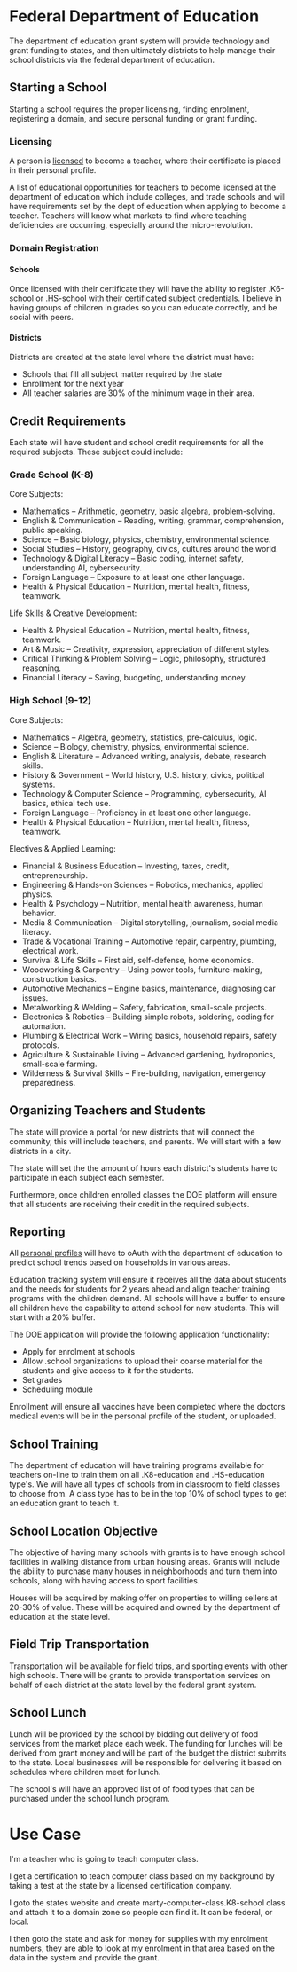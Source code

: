 # Federal Department of Education

The department of education grant system will provide technology and grant funding to states, and then ultimately districts to help manage their school districts via the federal department of education.

## Starting a School

Starting a school requires the proper licensing, finding enrolment, registering a domain, and secure personal funding or grant funding.

### Licensing

A person is [licensed](./teacher-license-requirements/) to become a teacher, where their certificate is placed in their personal profile.

A list of educational opportunities for teachers to become licensed at the department of education which include colleges, and trade schools and will have requirements set by the dept of education when applying to become a teacher. Teachers will know what markets to find where teaching deficiencies are occurring, especially around the micro-revolution.

### Domain Registration

#### Schools

Once licensed with their certificate they will have the ability to register .K6-school or .HS-school with their certificated subject credentials.  I believe in having groups of children in grades so you can educate correctly, and be social with peers.

#### Districts

Districts are created at the state level where the district must have:

- Schools that fill all subject matter required by the state
- Enrollment for the next year
- All teacher salaries are 30% of the minimum wage in their area.

## Credit Requirements

Each state will have student and school credit requirements for all the required subjects. These subject could include:

### Grade School (K-8)

Core Subjects:

- Mathematics – Arithmetic, geometry, basic algebra, problem-solving.
- English & Communication – Reading, writing, grammar, comprehension, public speaking.
- Science – Basic biology, physics, chemistry, environmental science.
- Social Studies – History, geography, civics, cultures around the world.
- Technology & Digital Literacy – Basic coding, internet safety, understanding AI, cybersecurity.
- Foreign Language – Exposure to at least one other language.
- Health & Physical Education – Nutrition, mental health, fitness, teamwork.

Life Skills & Creative Development:

- Health & Physical Education – Nutrition, mental health, fitness, teamwork.
- Art & Music – Creativity, expression, appreciation of different styles.
- Critical Thinking & Problem Solving – Logic, philosophy, structured reasoning.
- Financial Literacy – Saving, budgeting, understanding money.

### High School (9-12)

Core Subjects:

- Mathematics – Algebra, geometry, statistics, pre-calculus, logic.
- Science – Biology, chemistry, physics, environmental science.
- English & Literature – Advanced writing, analysis, debate, research skills.
- History & Government – World history, U.S. history, civics, political systems.
- Technology & Computer Science – Programming, cybersecurity, AI basics, ethical tech use.
- Foreign Language – Proficiency in at least one other language.
- Health & Physical Education – Nutrition, mental health, fitness, teamwork.

Electives & Applied Learning:

- Financial & Business Education – Investing, taxes, credit, entrepreneurship.
- Engineering & Hands-on Sciences – Robotics, mechanics, applied physics.
- Health & Psychology – Nutrition, mental health awareness, human behavior.
- Media & Communication – Digital storytelling, journalism, social media literacy.
- Trade & Vocational Training – Automotive repair, carpentry, plumbing, electrical work.
- Survival & Life Skills – First aid, self-defense, home economics.
- Woodworking & Carpentry – Using power tools, furniture-making, construction basics.
- Automotive Mechanics – Engine basics, maintenance, diagnosing car issues.
- Metalworking & Welding – Safety, fabrication, small-scale projects.
- Electronics & Robotics – Building simple robots, soldering, coding for automation.
- Plumbing & Electrical Work – Wiring basics, household repairs, safety protocols.
- Agriculture & Sustainable Living – Advanced gardening, hydroponics, small-scale farming.
- Wilderness & Survival Skills – Fire-building, navigation, emergency preparedness.

## Organizing Teachers and Students

The state will provide a portal for new districts that will connect the community, this will include teachers, and parents. We will start with a few districts in a city.

The state will set the the amount of hours each district's students have to participate in each subject each semester.

Furthermore, once children enrolled classes the DOE platform will ensure that all students are receiving their credit in the required subjects.

## Reporting

All [personal profiles](/grants/personal-profile) will have to oAuth with the department of education to predict school trends based on households in various areas.

Education tracking system will ensure it receives all the data about students and the needs for students for 2 years ahead and align teacher training programs with the children demand. All schools will have a buffer to ensure all children have the capability to attend school for new students. This will start with a 20% buffer.

The DOE application will provide the following application functionality:

- Apply for enrolment at schools
- Allow .school organizations to upload their coarse material for the students and give access to it for the students.
- Set grades
- Scheduling module

Enrollment will ensure all vaccines have been completed where the doctors medical events will be in the personal profile of the student, or uploaded.

## School Training

The department of education will have training programs available for teachers on-line to train them on all .K8-education and .HS-education type's. We will have all types of schools from in classroom to field classes to choose from. A class type has to be in the top 10% of school types to get an education grant to teach it.

## School Location Objective

The objective of having many schools with grants is to have enough school facilities in walking distance from urban housing areas. Grants will include the ability to purchase many houses in neighborhoods and turn them into schools, along with having access to sport facilities.

Houses will be acquired by making offer on properties to willing sellers at 20-30% of value. These will be acquired and owned by the department of education at the state level.

## Field Trip Transportation

Transportation will be available for field trips, and sporting events with other high schools. There will be grants to provide transportation services on behalf of each district at the state level by the federal grant system.

## School Lunch

Lunch will be provided by the school by bidding out delivery of food services from the market place each week. The funding for lunches will be derived from grant money and will be part of the budget the district submits to the state. Local businesses will be responsible for delivering it based on schedules where children meet for lunch.

The school's will have an approved list of of food types that can be purchased under the school lunch program.

# Use Case

I'm a teacher who is going to teach computer class.

I get a certification to teach computer class based on my background by taking a test at the state by a licensed certification company.

I goto the states website and create marty-computer-class.K8-school class and attach it to a domain zone so people can find it. It can be federal, or local.

I then goto the state and ask for money for supplies with my enrolment numbers, they are able to look at my enrolment in that area based on the data in the system and provide the grant.
